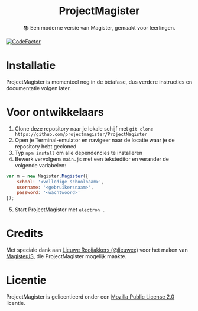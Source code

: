 <div align="center">
  <h1>ProjectMagister</h1>
  <p>📚 Een moderne versie van Magister, gemaakt voor leerlingen.</p>
</div>

[![CodeFactor](https://www.codefactor.io/repository/github/projectmagister/projectmagister/badge)](https://www.codefactor.io/repository/github/projectmagister/projectmagister)

# Installatie
ProjectMagister is momenteel nog in de bètafase, dus verdere instructies en documentatie volgen later.

# Voor ontwikkelaars
1. Clone deze repository naar je lokale schijf met `git clone https://github.com/projectmagister/ProjectMagister`
2. Open je Terminal-emulator en navigeer naar de locatie waar je de repository hebt gecloned
3. Typ `npm install` om alle dependencies te installeren
4. Bewerk vervolgens `main.js` met een teksteditor en verander de volgende variabelen:
```js
var m = new Magister.Magister({
    school: '<volledige schoolnaam>',
    username: '<gebruikersnaam>',
    password: '<wachtwoord>'
});
```
5. Start ProjectMagister met `electron .`

# Credits
Met speciale dank aan [Lieuwe Rooijakkers (@lieuwex)](https://github.com/lieuwex) voor het maken van [MagisterJS](https://github.com/simplyGits/MagisterJS), die ProjectMagister mogelijk maakte.

# Licentie
ProjectMagister is gelicentieerd onder een [Mozilla Public License 2.0](https://github.com/projectmagister/ProjectMagister/blob/master/LICENSE) licentie.
